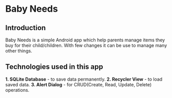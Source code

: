 # Baby Needs

## Introduction
Baby Needs is a simple Android app which help parents manage items they buy for their child/children. With few changes it can be use to manage many other things.

## Technologies used in this app
 **1. SQLite Database** - to save data permanently.
 **2. Recycler View** - to load saved data.
 **3. Alert Dialog** - for CRUD(Create, Read, Update, Delete) operations.

